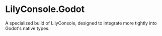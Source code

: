 # LilyConsole.Godot

A specialized build of LilyConsole, designed to integrate more tightly into Godot's native types.